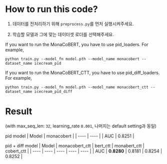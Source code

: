 # How to run this code?

1. 데이터를 전처리하기 위해 `preprocess.py`를 먼저 실행시켜주세요. 

2. 학습할 모델과 그에 맞는 데이터셋 로더를 선택해주세요. 

If you want to run the MonaCoBERT, you have to use pid_loaders. For example,

```
python train.py --model_fn model.pth --model_name monacobert --dataset_name icecream_pid
```

If you want to run the MonaCoBERT_CTT, you have to use pid_diff_loaders. For example,

```
python train.py --model_fn model.pth --model_name monacobert_ctt --dataset_name icecream_pid_diff
```

# Result 
(with max_seq_len: `32`, learning_rate `0.001`, 나머지는 default setting과 동일)

pid model
| Model | monacobert | 
| ---- | ---- | 
| AUC | 0.8251 | 

pid + diff model
| Model | monacobert_ctt | bert_ctt | monabert_ctt | cobert_ctt |
| ---- | ---- | ---- | ---- | ---- | 
| AUC | **0.8280** | 0.8181 | 0.8254 | 0.8252 |